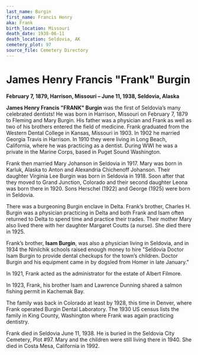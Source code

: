 ```yaml
---
last_name: Burgin
first_name: Francis Henry
aka: Frank
birth_location: Missouri
death_date: 1938-06-11
death_location: Seldovia, AK
cemetery_plot: 97
source_file: Cemetery Directory
---
```

# James Henry Francis "Frank" Burgin

**February 7, 1879, Harrison, Missouri – June 11, 1938, Seldovia,
Alaska**

**James Henry Francis "FRANK" Burgin** was the first of Seldovia’s many
celebrated dentists\! He was born in Harrison, Missouri on February 7,
1879 to Fleming and Mary Burgin. His father was a physician and Frank as
well as two of his brothers entered the field of medicine. Frank
graduated from the Western Dental College in Kansas, Missouri in 1903.
In 1902 he married Georgia Travis in Harrison. In 1910 they were living
in Long Beach, California, where he was practicing as a dentist. During
WWI he was a private in the Marine Corps, based in Puget Sound
Washington.

Frank then married Mary Johanson in Seldovia in 1917. Mary was born in
Karluk, Alaska to Anton and Alexandria Chichenoff Johanson. Their
daughter Virginia Lee Burgin was born in Seldovia in 1918. Soon after
that they moved to Grand Junction, Colorado and their second daughter
Leona was born there in 1920. Sons Herschel (1922) and George (1925)
were born in Seldovia.

There was a burgeoning Burgin enclave in Delta. Frank’s brother, Charles
H. Burgin was a physician practicing in Delta and both Frank and Isam
often returned to Delta to spend time and practice their trades. Their
mother Mary also lived there with her daughter Margaret Coutts (a
nurse). She died there in 1925.

Frank’s brother, **Isam Burgin**, was also a physician living in
Seldovia, and in 1934 the Ninilchik schools raised enough money to hire
"Seldovia Doctor Isam Burgin to provide dental checkups for the town’s
children. Doctor Burgin and his equipment came in by dogsled from Homer
in late January."

In 1921, Frank acted as the administrator for the estate of Albert
Filmore.

In 1923, Frank, his brother Isam and Lawrence Dunning shared a salmon
fishing permit in Kachemak Bay.

The family was back in Colorado at least by 1928, this time in Denver,
where Frank operated Burgin Dental Laboratory. The 1930 US census lists
the family in King County, Washington where Frank was again practicing
dentistry.

Frank died in Seldovia June 11, 1938. He is buried in the Seldovia City
Cemetery, Plot \#97. Mary and the children were still living there in
1940. She died in Costa Mesa, California in 1992.
